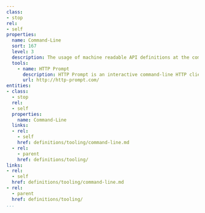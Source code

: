 ```yaml
---
class:
- stop
rel:
- self
properties:
  name: Command-Line
  sort: 167
  level: 3
  description: The usage of machine readable API definitions at the command line.
  tools:
    - name: HTTP Prompt
      description: HTTP Prompt is an interactive command-line HTTP client featuring autocomplete and syntax highlighting.
      url: http://http-prompt.com/
entities:
- class:
  - stop
  rel:
  - self
  properties:
    name: Command-Line
  links:
  - rel:
    - self
    href: definitions/tooling/command-line.md
  - rel:
    - parent
    href: definitions/tooling/
links:
- rel:
  - self
  href: definitions/tooling/command-line.md
- rel:
  - parent
  href: definitions/tooling/
...
```

